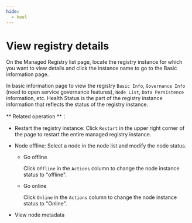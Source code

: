 ```yaml
---
hide:
  - heel
---
```


# View registry details

On the Managed Registry list page, locate the registry instance for which you want to view details and click the instance name to go to the Basic information page.

In basic information page to view the registry `Basic Info`, `Governance Info` (need to open service governance features), `Node List`, `Data Persistence` information, etc. Health Status is the part of the registry instance information that reflects the status of the registry instance.

** Related operation **：

- Restart the registry instance: Click `Restart` in the upper right corner of the page to restart the entire managed registry instance.

    <!--![]()screenshots-->

- Node offline: Select a node in the node list and modify the node status.

    - Go offline

        Click `Offline` in the `Actions` column to change the node instance status to "offline".

    - Go online

        Click `Online` in the `Actions` column to change the node instance status to "Online".

        <!--![]()screenshots-->

- View node metadata

    <!--![]()screenshots-->
